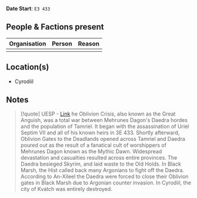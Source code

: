 **Date Start**: `E3 433`

## People  & Factions present

| Organisation | Person | Reason |
| ------------ | ------ | ------ |
|              |        |        |

## Location(s)
- Cyrodiil

## Notes
> [!quote] UESP - [Link](https://en.uesp.net/wiki/Lore:Oblivion_Crisis)
>he Oblivion Crisis, also known as the Great Anguish, was a total war between Mehrunes Dagon's Daedra hordes and the population of Tamriel. It began with the assassination of Uriel Septim VII and all of his known heirs in 3E 433. Shortly afterward, Oblivion Gates to the Deadlands opened across Tamriel and Daedra poured out as the result of a fanatical cult of worshippers of Mehrunes Dagon known as the Mythic Dawn. Widespread devastation and casualties resulted across entire provinces. The Daedra besieged Skyrim, and laid waste to the Old Holds. In Black Marsh, the Hist called back many Argonians to fight off the Daedra. According to An-Xileel the Daedra were forced to close their Oblivion gates in Black Marsh due to Argonian counter invasion. In Cyrodiil, the city of Kvatch was entirely destroyed.



